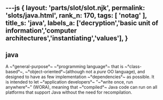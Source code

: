 ---js
{
  layout: 'parts/slot/slot.njk',
  permalink: 'slots/java.html',
  rank_n: 170,
  tags: [ 'notag' ],
  title_s: 'java',
  labels_a: ['decryption','basic unit of information','computer architectures','instantiating','values'],
}
---
## java

A ~°general-purpose°~ ~°programming language°~ that is ~°class-based°~, ~°object-oriented°~(although not a <i>pure</i> OO language), and designed to have as few implementation ~°dependencies°~ as possible. It is intended to let ~°application developers°~ "~°write once, run anywhere°~" (WORA), meaning that ~°compiled°~ Java code can run on all platforms that support Java without the need for recompilation.
